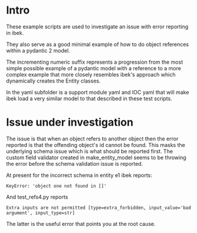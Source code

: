 Intro
=====

These example scripts are used to investigate an issue with error reporting in ibek.

They also serve as a good minimal example of how to do object references within a pydantic 2 model.

The incrementing numeric suffix represents a progression from the most simple possible example of a pydantic model with a reference to a more complex example that more closely resembles ibek's approach which dynamically creates the Entity classes.

In the yaml subfolder is a support module yaml and IOC yaml that will make ibek load a very similar model to that described in these test scripts.

Issue under investigation
=========================

The issue is that when an object refers to another object then the error reported is that the offending object's id cannot be found. This masks the underlying schema issue which is what should be reported first. The custom field validator created in make_entity_model seems to be throwing the error before the schema validation issue is reported.

At present for the incorrect schema in entity e1 ibek reports:

```
KeyError: 'object one not found in []'
```

And test_refs4.py reports

```
Extra inputs are not permitted [type=extra_forbidden, input_value='bad argument', input_type=str]
```

The latter is the useful error that points you at the root cause.